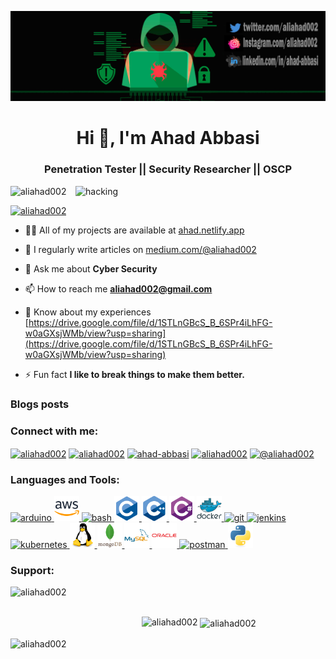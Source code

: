 ![logo](https://github.com/aliahad002/aliahad002/blob/main/penetration.jpg)

<h1 align="center">Hi 👋, I'm Ahad Abbasi</h1>
<h3 align="center">Penetration Tester || Security Researcher || OSCP</h3>

<img align="right" alt="hacking" width="400" src="https://media.tenor.com/5ry-200hErMAAAAd/hacker-hacker-man.gif">

<p align="left"> <img src="https://komarev.com/ghpvc/?username=aliahad002&label=Profile%20views&color=0e75b6&style=flat" alt="aliahad002" /> </p>

<p align="left"> <a href="https://twitter.com/aliahad002" target="blank"><img src="https://img.shields.io/twitter/follow/aliahad002?logo=twitter&style=for-the-badge" alt="aliahad002" /></a> </p>

- 👨‍💻 All of my projects are available at [ahad.netlify.app](ahad.netlify.app)

- 📝 I regularly write articles on [medium.com/@aliahad002](medium.com/@aliahad002)

- 💬 Ask me about **Cyber Security**

- 📫 How to reach me **aliahad002@gmail.com**

- 📄 Know about my experiences [https://drive.google.com/file/d/1STLnGBcS_B_6SPr4iLhFG-w0aGXsjWMb/view?usp=sharing](https://drive.google.com/file/d/1STLnGBcS_B_6SPr4iLhFG-w0aGXsjWMb/view?usp=sharing)

- ⚡ Fun fact **I like to break things to make them better.**

### Blogs posts
<!-- BLOG-POST-LIST:START -->
<!-- BLOG-POST-LIST:END -->

<h3 align="left">Connect with me:</h3>
<p align="left">
<a href="https://dev.to/aliahad002" target="blank"><img align="center" src="https://raw.githubusercontent.com/rahuldkjain/github-profile-readme-generator/master/src/images/icons/Social/devto.svg" alt="aliahad002" height="30" width="40" /></a>
<a href="https://twitter.com/aliahad002" target="blank"><img align="center" src="https://raw.githubusercontent.com/rahuldkjain/github-profile-readme-generator/master/src/images/icons/Social/twitter.svg" alt="aliahad002" height="30" width="40" /></a>
<a href="https://linkedin.com/in/ahad-abbasi" target="blank"><img align="center" src="https://raw.githubusercontent.com/rahuldkjain/github-profile-readme-generator/master/src/images/icons/Social/linked-in-alt.svg" alt="ahad-abbasi" height="30" width="40" /></a>
<a href="https://instagram.com/aliahad002" target="blank"><img align="center" src="https://raw.githubusercontent.com/rahuldkjain/github-profile-readme-generator/master/src/images/icons/Social/instagram.svg" alt="aliahad002" height="30" width="40" /></a>
<a href="https://medium.com/@aliahad002" target="blank"><img align="center" src="https://raw.githubusercontent.com/rahuldkjain/github-profile-readme-generator/master/src/images/icons/Social/medium.svg" alt="@aliahad002" height="30" width="40" /></a>
</p>

<h3 align="left">Languages and Tools:</h3>
<p align="left"> <a href="https://www.arduino.cc/" target="_blank" rel="noreferrer"> <img src="https://cdn.worldvectorlogo.com/logos/arduino-1.svg" alt="arduino" width="40" height="40"/> </a> <a href="https://aws.amazon.com" target="_blank" rel="noreferrer"> <img src="https://raw.githubusercontent.com/devicons/devicon/master/icons/amazonwebservices/amazonwebservices-original-wordmark.svg" alt="aws" width="40" height="40"/> </a> <a href="https://www.gnu.org/software/bash/" target="_blank" rel="noreferrer"> <img src="https://www.vectorlogo.zone/logos/gnu_bash/gnu_bash-icon.svg" alt="bash" width="40" height="40"/> </a> <a href="https://www.cprogramming.com/" target="_blank" rel="noreferrer"> <img src="https://raw.githubusercontent.com/devicons/devicon/master/icons/c/c-original.svg" alt="c" width="40" height="40"/> </a> <a href="https://www.w3schools.com/cpp/" target="_blank" rel="noreferrer"> <img src="https://raw.githubusercontent.com/devicons/devicon/master/icons/cplusplus/cplusplus-original.svg" alt="cplusplus" width="40" height="40"/> </a> <a href="https://www.w3schools.com/cs/" target="_blank" rel="noreferrer"> <img src="https://raw.githubusercontent.com/devicons/devicon/master/icons/csharp/csharp-original.svg" alt="csharp" width="40" height="40"/> </a> <a href="https://www.docker.com/" target="_blank" rel="noreferrer"> <img src="https://raw.githubusercontent.com/devicons/devicon/master/icons/docker/docker-original-wordmark.svg" alt="docker" width="40" height="40"/> </a> <a href="https://git-scm.com/" target="_blank" rel="noreferrer"> <img src="https://www.vectorlogo.zone/logos/git-scm/git-scm-icon.svg" alt="git" width="40" height="40"/> </a> <a href="https://www.jenkins.io" target="_blank" rel="noreferrer"> <img src="https://www.vectorlogo.zone/logos/jenkins/jenkins-icon.svg" alt="jenkins" width="40" height="40"/> </a> <a href="https://kubernetes.io" target="_blank" rel="noreferrer"> <img src="https://www.vectorlogo.zone/logos/kubernetes/kubernetes-icon.svg" alt="kubernetes" width="40" height="40"/> </a> <a href="https://www.linux.org/" target="_blank" rel="noreferrer"> <img src="https://raw.githubusercontent.com/devicons/devicon/master/icons/linux/linux-original.svg" alt="linux" width="40" height="40"/> </a> <a href="https://www.mongodb.com/" target="_blank" rel="noreferrer"> <img src="https://raw.githubusercontent.com/devicons/devicon/master/icons/mongodb/mongodb-original-wordmark.svg" alt="mongodb" width="40" height="40"/> </a> <a href="https://www.mysql.com/" target="_blank" rel="noreferrer"> <img src="https://raw.githubusercontent.com/devicons/devicon/master/icons/mysql/mysql-original-wordmark.svg" alt="mysql" width="40" height="40"/> </a> <a href="https://www.oracle.com/" target="_blank" rel="noreferrer"> <img src="https://raw.githubusercontent.com/devicons/devicon/master/icons/oracle/oracle-original.svg" alt="oracle" width="40" height="40"/> </a> <a href="https://postman.com" target="_blank" rel="noreferrer"> <img src="https://www.vectorlogo.zone/logos/getpostman/getpostman-icon.svg" alt="postman" width="40" height="40"/> </a> <a href="https://www.python.org" target="_blank" rel="noreferrer"> <img src="https://raw.githubusercontent.com/devicons/devicon/master/icons/python/python-original.svg" alt="python" width="40" height="40"/> </a> </p>

<h3 align="left">Support:</h3>
<p><a href="https://www.buymeacoffee.com/aliahad002"> <img align="left" src="https://cdn.buymeacoffee.com/buttons/v2/default-yellow.png" height="50" width="210" alt="aliahad002" /></a></p><br><br>

<p><img align="left" src="https://github-readme-stats.vercel.app/api/top-langs?username=aliahad002&show_icons=true&locale=en&layout=compact" alt="aliahad002" /></p>

<p>&nbsp;<img align="center" src="https://github-readme-stats.vercel.app/api?username=aliahad002&show_icons=true&locale=en" alt="aliahad002" /></p>

<p><img align="center" src="https://github-readme-streak-stats.herokuapp.com/?user=aliahad002&" alt="aliahad002" /></p>
